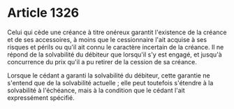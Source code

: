# Article 1326

Celui qui cède une créance à titre onéreux garantit l'existence de la créance et de ses accessoires, à moins que le cessionnaire l'ait acquise à ses risques et périls ou qu'il ait connu le caractère incertain de la créance.  Il ne répond de la solvabilité du débiteur que lorsqu'il s'y est engagé, et jusqu'à concurrence du prix qu'il a pu retirer de la cession de sa créance.

Lorsque le cédant a garanti la solvabilité du débiteur, cette garantie ne s'entend que de la solvabilité actuelle ; elle peut toutefois s'étendre à la solvabilité à l'échéance, mais à la condition que le cédant l'ait expressément spécifié.
